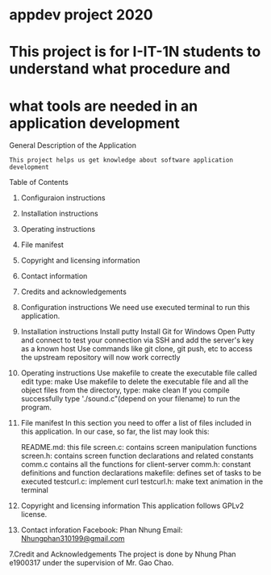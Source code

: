 # appdev project 2020

# This project is for I-IT-1N students to understand what procedure and
# what tools are needed in an application development

General Description of the Application 

	This project helps us get knowledge about software application development

Table of Contents 
1. Configuraion instructions
2. Installation instructions
3. Operating instructions
4. File manifest 
5. Copyright and licensing information 
6. Contact information 
7. Credits and acknowledgements 


1. Configuration instructions 
	We need use executed terminal to  run this application. 

2. Installation instructions 
	Install putty
	Install Git for Windows
	Open Putty and connect to test your connection via SSH and add the server's key as a known host 
	Use commands like git clone, git push, etc to access the upstream repository will now work correctly

3. Operating instructions 
	Use makefile to create the executable file called edit type: make
	Use makefile to delete the executable file and all the object files from the directory, type: make clean 
	If you compile successfully type './sound.c"(depend on your filename) to run the program.

4. File manifest
	In this section you need to offer a list of files included in this 
	application. In our case, so far, the list may look this: 
	
	README.md:	this file 
	screen.c:	contains screen manipulation functions 
	screen.h:	contains screen function declarations and related constants
	comm.c 		contains all the functions for client-server
	comm.h:		constant definitions and function declarations
	makefile:	defines set of tasks to be executed
	testcurl.c:	implement curl 
	testcurl.h:     make text animation in the terminal

5. Copyright and licensing information 
	This application follows GPLv2 license. 

6. Contact inforation 
	Facebook: Phan Nhung 
	Email: Nhungphan310199@gmail.com 

 7.Credit and Acknowledgements 
	The project is done by Nhung Phan e1900317 under the supervision of Mr. Gao Chao. 

